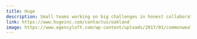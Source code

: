 ```yaml
---
title: Huge
description: Small teams working on big challenges in honest collaboration with our clients
link: https://www.hugeinc.com/contactus/oakland
image: https://www.agencyloft.com/wp-content/uploads/2017/01/commonwealth.jpg.png
---
```

